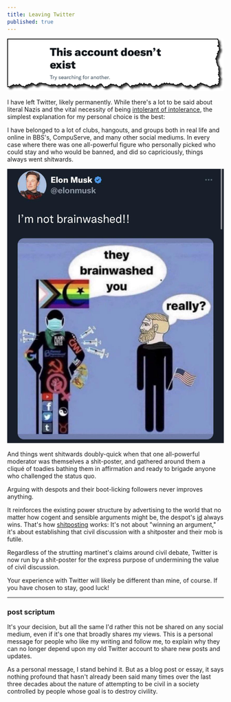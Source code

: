 ```yaml
---
title: Leaving Twitter
published: true
---
```


![This account doesn't exist](/assets/images/twitter.png)

I have left Twitter, likely permanently. While there's a lot to be said about literal Nazis and the vital necessity of being [intolerant of intolerance][paradox], the simplest explanation for my personal choice is the best:

I have belonged to a lot of clubs, hangouts, and groups both in real life and online in BBS's, CompuServe, and many other social mediums. In every case where there was one all-powerful figure who personally picked who could stay and who would be banned, and did so capriciously, things always went shitwards.

![shitpost that would make 4chan cringe with embarassment](/assets/images/shitpost.jpg)

And things went shitwards doubly-quick when that one all-powerful moderator was themselves a shit-poster, and gathered around them a cliqué of toadies bathing them in affirmation and ready to brigade anyone who challenged the status quo.

Arguing with despots and their boot-licking followers never improves anything.

It reinforces the existing power structure by advertising to the world that no matter how cogent and sensible arguments might be, the despot's [id] always wins. That's how [shitposting] works: It's not about "winning an argument," it's about establishing that civil discussion with a shitposter and their mob is futile.

Regardless of the strutting martinet's claims around civil debate, Twitter is now run by a shit-poster for the express purpose of undermining the value of civil discussion.

Your experience with Twitter will likely be different than mine, of course. If you have chosen to stay, good luck!

[paradox]: https://en.wikipedia.org/wiki/Paradox_of_tolerance "The Paradox of Tolerance"
[id]: https://en.wikipedia.org/wiki/Id,_ego_and_super-ego "Id, Ego, and Superego"
[shitposting]: https://en.wikipedia.org/wiki/Shitposting
[Crooked Timber]: https://crookedtimber.org/2018/03/21/liberals-against-progressives/#comment-729288 "The Travesty of Liberalism"

---

### post scriptum

It's your decision, but all the same I'd rather this not be shared on any social medium, even if it's one that broadly shares my views. This is a personal message for people who like my writing and follow me, to explain why they can no longer depend upon my old Twitter account to share new posts and updates.

As a personal message, I stand behind it. But as a blog post or essay, it says nothing profound that hasn't already been said many times over the last three decades about the nature of attempting to be civil in a society controlled by people whose goal is to destroy civility.
